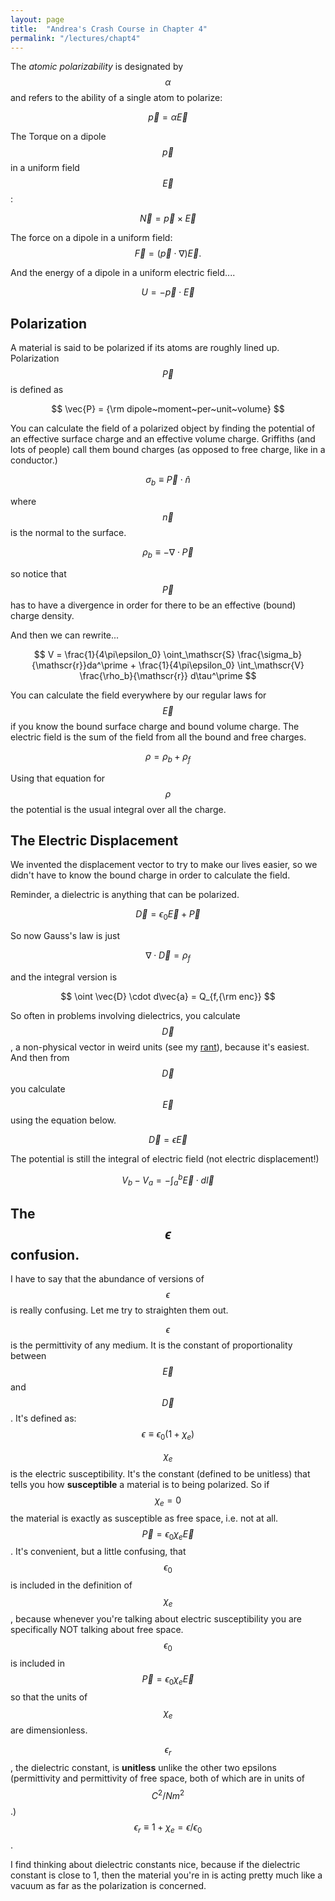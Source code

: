 ```yaml
---
layout: page
title:  "Andrea's Crash Course in Chapter 4"
permalink: "/lectures/chapt4"
---
```


The *atomic polarizability* is designated
by $$\alpha$$ and refers to the ability of a single atom to polarize: 

$$
\vec{p} = \alpha \vec{E}
$$

The Torque on a dipole $$\vec{p}$$ in a uniform field $$\vec{E}$$:

$$
\vec{N} = \vec{p} \times \vec{E}
$$

The force on a dipole in a uniform field:
$$
\vec{F} = (\vec{p} \cdot \nabla) \vec{E}.
$$

And the energy of a dipole in a uniform electric field....

$$
U = - \vec{p} \cdot \vec{E}
$$

## Polarization
A material is said to be polarized if its atoms are roughly lined up. 
Polarization $$\vec{P}$$ is defined as

$$
\vec{P} = {\rm dipole~moment~per~unit~volume}
$$

You can calculate the field of a polarized object by finding the potential
of an effective surface charge and an effective volume charge.  Griffiths (and
lots of people) call them bound charges (as opposed to free charge, like in a
conductor.)

$$
\sigma_b \equiv \vec{P}\cdot\hat{n}
$$

where $$\vec{n}$$ is the normal to the surface.   

$$
\rho_b \equiv -\nabla \cdot \vec{P}
$$

so notice that $$\vec{P}$$ has to have a divergence in order for
there to be an effective (bound) charge density. 

And then we can rewrite...

$$
V = \frac{1}{4\pi\epsilon_0} \oint_\mathscr{S} \frac{\sigma_b}{\mathscr{r}}da^\prime  + \frac{1}{4\pi\epsilon_0} \int_\mathscr{V} \frac{\rho_b}{\mathscr{r}} d\tau^\prime
$$

You can calculate the field everywhere by our regular laws for $$\vec{E}$$ if
you know the bound surface charge and bound volume charge.    The electric field
is the sum of the field from all the bound and free charges.

$$
\rho = \rho_b + \rho_f
$$

Using that equation for $$\rho$$ the potential is the usual integral over all the charge.

## The Electric Displacement
We invented the displacement vector to try to make our lives easier, so we didn't
have to know the bound charge in order to calculate the field. 

Reminder, a dielectric is anything that can be polarized.

$$
\vec{D} =  \epsilon_0 \vec{E} + \vec{P} 
$$

So now Gauss's law is just

$$
\nabla \cdot \vec{D} = \rho_f 
$$

and the integral version is

$$
\oint \vec{D} \cdot d\vec{a} = Q_{f,{\rm enc}}
$$

So often in problems involving dielectrics, you calculate $$\vec{D}$$, a non-physical
vector in weird units (see my [rant](final_words_displacement)), because it's easiest.  And then from $$\vec{D}$$ you
calculate $$\vec{E}$$ using the equation below.

$$
\vec{D} = \epsilon\vec{E}
$$

The potential is still the integral of electric field (not electric displacement!)

$$
V_b - V_a = - \int_a^b \vec{E} \cdot d\vec{l}
$$

## The $$\epsilon$$ confusion. 

I have to say that the abundance of versions of $$\epsilon$$ is really confusing.  Let me try to straighten them out.

$$\epsilon$$ is the permittivity of any medium. It is the constant of proportionality between $$\vec{E}$$ and $$\vec{D}$$. 
It's defined as:
$$
\epsilon \equiv \epsilon_0(1 + \chi_e)
$$

$$\chi_e$$ is the electric susceptibility.  It's the constant (defined to be unitless) that tells you how **susceptible** a material is to being
polarized.  So if $$\chi_e=0$$ the material is exactly as susceptible as 
free space, i.e. not at all. 
$$
\vec{P} = \epsilon_0\chi_e\vec{E}
$$
.  It's convenient, but a little confusing, that $$\epsilon_0$$ is included
in the definition of $$\chi_e$$, because whenever you're talking about 
electric susceptibility you are specifically NOT talking about free space.
$$\epsilon_0$$ is included in $$
\vec{P} = \epsilon_0\chi_e\vec{E}
$$ so that the units of $$\chi_e$$ are dimensionless.

$$\epsilon_r$$, the dielectric constant, 
is **unitless** unlike the other two epsilons (permittivity and permittivity of free space, both of which are in units of $$C^2/Nm^2$$.)
$$\epsilon_r \equiv 1 + \chi_e = \epsilon/\epsilon_0$$.  

I find thinking about dielectric constants nice, because
if the dielectric constant is close to 1, then the material you're in
is acting pretty much like a vacuum as far as the polarization is concerned. 
